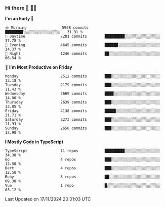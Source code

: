 ### Hi there 👋 🧑‍💻



<!--START_SECTION:waka-->
**I'm an Early 🐤** 

```text
🌞 Morning                5968 commits        ████████░░░░░░░░░░░░░░░░░   31.31 % 
🌆 Daytime                7201 commits        █████████░░░░░░░░░░░░░░░░   37.78 % 
🌃 Evening                4645 commits        ██████░░░░░░░░░░░░░░░░░░░   24.37 % 
🌙 Night                  1246 commits        ██░░░░░░░░░░░░░░░░░░░░░░░   06.54 % 
```
📅 **I'm Most Productive on Friday** 

```text
Monday                   2512 commits        ███░░░░░░░░░░░░░░░░░░░░░░   13.18 % 
Tuesday                  2179 commits        ███░░░░░░░░░░░░░░░░░░░░░░   11.43 % 
Wednesday                2669 commits        ████░░░░░░░░░░░░░░░░░░░░░   14.00 % 
Thursday                 2639 commits        ███░░░░░░░░░░░░░░░░░░░░░░   13.85 % 
Friday                   4138 commits        █████░░░░░░░░░░░░░░░░░░░░   21.71 % 
Saturday                 2273 commits        ███░░░░░░░░░░░░░░░░░░░░░░   11.93 % 
Sunday                   2650 commits        ███░░░░░░░░░░░░░░░░░░░░░░   13.90 % 
```


**I Mostly Code in TypeScript** 

```text
TypeScript               11 repos            █████████░░░░░░░░░░░░░░░░   34.38 % 
Go                       4 repos             ███░░░░░░░░░░░░░░░░░░░░░░   12.50 % 
Dart                     4 repos             ███░░░░░░░░░░░░░░░░░░░░░░   12.50 % 
Ruby                     3 repos             ██░░░░░░░░░░░░░░░░░░░░░░░   09.38 % 
Vue                      1 repo              █░░░░░░░░░░░░░░░░░░░░░░░░   03.12 % 
```




 Last Updated on 17/11/2024 20:01:03 UTC
<!--END_SECTION:waka-->


